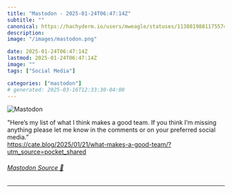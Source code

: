 ```yaml
---
title: "Mastodon - 2025-01-24T06:47:14Z"
subtitle: ""
canonical: https://hachyderm.io/users/mweagle/statuses/113881988117557439
description:
image: "/images/mastodon.png"

date: 2025-01-24T06:47:14Z
lastmod: 2025-01-24T06:47:14Z
image: ""
tags: ["Social Media"]

categories: ["mastodon"]
# generated: 2025-03-16T12:33:30-04:00
---
```

![Mastodon](/images/mastodon.png)

<p>&quot;Here’s my list of what I think makes a good team. If you think I’m missing anything please let me know in the comments or on your preferred social media.”<br /><a href="https://cate.blog/2025/01/21/what-makes-a-good-team/?utm_source=pocket_shared" target="_blank" rel="nofollow noopener noreferrer" translate="no"><span class="invisible">https://</span><span class="ellipsis">cate.blog/2025/01/21/what-make</span><span class="invisible">s-a-good-team/?utm_source=pocket_shared</span></a></p>


###### [Mastodon Source 🐘](https://hachyderm.io/@mweagle/113881988117557439)

___

